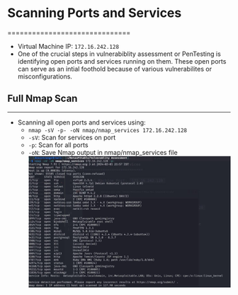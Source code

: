 # Scanning Ports and Services
==============================

- Virtual Machine IP: `172.16.242.128`
- One of the crucial steps in vulnerabiblity assessment or PenTesting is identifying open ports and services running on them. These open ports can serve as an intial foothold because of various vulnerabilites or misconfigurations.

## Full Nmap Scan
------------------
- Scanning all open ports and services using:
	- `nmap -sV -p- -oN nmap/nmap_services 172.16.242.128`
	- `-sV`: Scan for services on port
	- `-p`: Scan for all ports
	- `-oN`: Save Nmap output in nmap/nmap_services file
	![scan results](../images/nmap_scan.jpeg)

